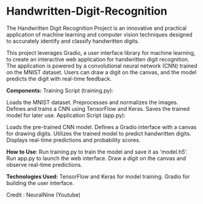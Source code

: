 # Handwritten-Digit-Recognition
The Handwritten Digit Recognition Project is an innovative and practical application of machine learning and computer vision techniques designed to accurately identify and classify handwritten digits.

This project leverages Gradio, a user interface library for machine learning, to create an interactive web application for handwritten digit recognition. The application is powered by a convolutional neural network (CNN) trained on the MNIST dataset. Users can draw a digit on the canvas, and the model predicts the digit with real-time feedback.

**Components:**
Training Script (training.py):

Loads the MNIST dataset.
Preprocesses and normalizes the images.
Defines and trains a CNN using TensorFlow and Keras.
Saves the trained model for later use.
Application Script (app.py):

Loads the pre-trained CNN model.
Defines a Gradio interface with a canvas for drawing digits.
Utilizes the trained model to predict handwritten digits.
Displays real-time predictions and probability scores.


**How to Use**:
Run training.py to train the model and save it as 'model.h5'.
Run app.py to launch the web interface.
Draw a digit on the canvas and observe real-time predictions.


**Technologies Used:**
TensorFlow and Keras for model training.
Gradio for building the user interface.

Credit : NeuralNine (Youtube)
